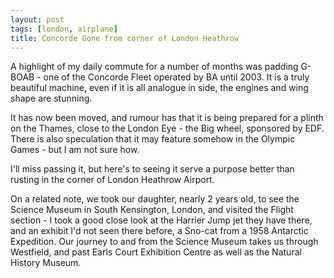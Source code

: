 ```yaml
---
layout: post
tags: [london, airplane]
title: Concorde Gone from corner of London Heathrow
---
```

A highlight of my daily commute for a number of months was padding G-BOAB - one of the Concorde Fleet operated by BA until 2003. It is a truly beautiful machine, even if it is all analogue in side, the engines and wing shape are stunning.

It has now been moved, and rumour has that it is being prepared for a plinth on the Thames, close to the London Eye - the Big wheel, sponsored by EDF. There is also speculation that it may feature somehow in the Olympic Games - but I am not sure how. 

I'll miss passing it, but here's to seeing it serve a purpose better than rusting in the corner of London Heathrow Airport.

On a related note, we took our daughter, nearly 2 years old, to see the Science Museum in South Kensington, London, and visited the Flight section - I took a good close look at the Harrier Jump jet they have there, and an exhibit I'd not seen there before, a Sno-cat from a 1958 Antarctic Expedition. Our journey to and from the Science Museum takes us through Westfield, and past Earls Court Exhibition Centre as well as the Natural History Museum.
